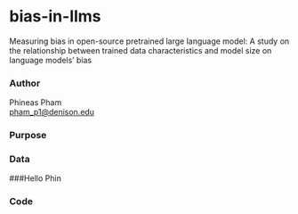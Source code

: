 # bias-in-llms
Measuring bias in open-source pretrained large language model: A study on the relationship between trained data characteristics and model size on language models’ bias 

### Author
Phineas Pham <br />
pham_p1@denison.edu

### Purpose


### Data


###Hello Phin 


### Code
